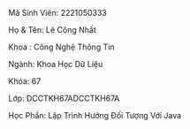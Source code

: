 Mã Sinh Viên: 2221050333

Họ & Tên: Lê Công Nhất

Khoa : Công Nghệ Thông Tin

Ngành: Khoa Học Dữ Liệu

Khóa: 67

Lớp: DCCTKH67ADCCTKH67A

Học Phần: Lập Trình Hướng Đối Tượng Với Java
